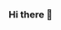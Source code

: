 ### Hi there 👋

<!--
**Arn1st3r/Arn1st3r** is a ✨ _special_ ✨ repository because its `README.md` (this file) appears on your GitHub profile.


